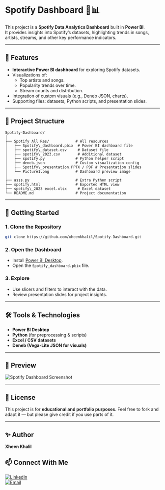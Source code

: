 # Spotify Dashboard 🎵📊

This project is a **Spotify Data Analytics Dashboard** built in **Power BI**.  
It provides insights into Spotify’s datasets, highlighting trends in songs, artists, streams, and other key performance indicators.

---

## 📌 Features
- **Interactive Power BI dashboard** for exploring Spotify datasets.
- Visualizations of:
  - Top artists and songs.
  - Popularity trends over time.
  - Stream counts and distribution.
- Integration of custom visuals (e.g., Deneb JSON, charts).
- Supporting files: datasets, Python scripts, and presentation slides.

---

## 📂 Project Structure

````
Spotify-Dashboard/
│
├── Spotify All Res/            # All resources
│   ├── Spotify\_dashboard.pbix  # Power BI dashboard file
│   ├── spotify\_dataset.csv     # Dataset file
│   ├── spotify\_2023.csv        # Additional dataset
│   ├── spotify.py              # Python helper script
│   ├── deneb.json              # Custom visualization config
│   ├── Spotify\_presentation.PPTX / PDF # Presentation slides
│   └── Picture1.png            # Dashboard preview image
│
├── asss.py                     # Extra Python script
├── spotify.html                # Exported HTML view
├── spotify\_2023 excel.xlsx     # Excel dataset
└── README.md                   # Project documentation

````



---

## 🚀 Getting Started
### 1. Clone the Repository
```bash
git clone https://github.com/xheenkhalil/Spotify-Dashboard.git
````

### 2. Open the Dashboard

* Install [Power BI Desktop](https://powerbi.microsoft.com/).
* Open the `Spotify_dashboard.pbix` file.

### 3. Explore

* Use slicers and filters to interact with the data.
* Review presentation slides for project insights.

---

## 🛠 Tools & Technologies

* **Power BI Desktop**
* **Python** (for preprocessing & scripts)
* **Excel / CSV datasets**
* **Deneb (Vega-Lite JSON for visuals)**

---

## 📸 Preview

![Spotify Dashboard Screenshot](https://raw.githubusercontent.com/xheenkhalil/Spotify-Dashboard/main/102.png)


---

## 📄 License

This project is for **educational and portfolio purposes**.
Feel free to fork and adapt it — but please give credit if you use parts of it.

---

## ✨ Author

**Xheen Khalil**

## 📫 Connect With Me  

[![LinkedIn](https://img.shields.io/badge/LinkedIn-blue?logo=linkedin&logoColor=white)](linkedin.com/in/moses-thomas-61195434a)  
[![Email](https://img.shields.io/badge/Email-D14836?logo=gmail&logoColor=white)](mailto:engrzyfer@gmail.com)


